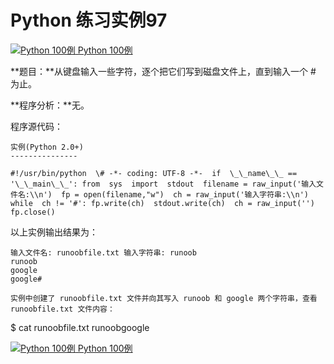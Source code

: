 Python 练习实例97
=============

 [![Python 100例](../images/up.gif) Python 100例](python-100-examples.html)

**题目：**从键盘输入一些字符，逐个把它们写到磁盘文件上，直到输入一个 # 为止。

**程序分析：**无。

程序源代码：
```
实例(Python 2.0+)
---------------

#!/usr/bin/python  \# -*- coding: UTF-8 -*-  if  \_\_name\_\_ == '\_\_main\_\_': from  sys  import  stdout  filename = raw_input('输入文件名:\\n')  fp = open(filename,"w")  ch = raw_input('输入字符串:\\n')  while  ch != '#': fp.write(ch)  stdout.write(ch)  ch = raw_input('')  fp.close()
```
以上实例输出结果为：
```
输入文件名: runoobfile.txt 输入字符串: runoob   
runoob
google
google#

实例中创建了 runoobfile.txt 文件并向其写入 runoob 和 google 两个字符串，查看 runoobfile.txt 文件内容：
```
$ cat runoobfile.txt 
runoobgoogle

 [![Python 100例](../images/up.gif) Python 100例](python-100-examples.html)